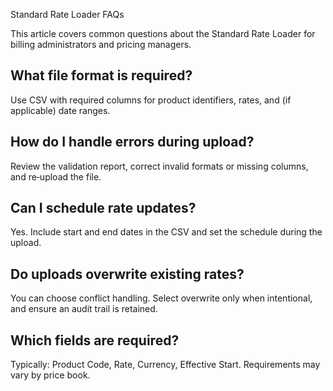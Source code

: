 Standard Rate Loader FAQs

This article covers common questions about the Standard Rate Loader for billing administrators and pricing managers.

## What file format is required?

Use CSV with required columns for product identifiers, rates, and (if applicable) date ranges.

## How do I handle errors during upload?

Review the validation report, correct invalid formats or missing columns, and re‑upload the file.

## Can I schedule rate updates?

Yes. Include start and end dates in the CSV and set the schedule during the upload.

## Do uploads overwrite existing rates?

You can choose conflict handling. Select overwrite only when intentional, and ensure an audit trail is retained.

## Which fields are required?

Typically: Product Code, Rate, Currency, Effective Start. Requirements may vary by price book.
